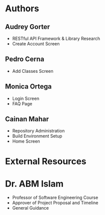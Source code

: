 # Authors

## Audrey Gorter
- RESTful API Framework & Library Research
- Create Account Screen

## Pedro Cerna
- Add Classes Screen

## Monica Ortega
- Login Screen
- FAQ Page

## Cainan Mahar
- Repository Administration
- Build Environment Setup
- Home Screen

# External Resources
# Dr. ABM Islam
- Professor of Software Engineering Course
- Approver of Project Proposal and Timeline
- General Guidance
